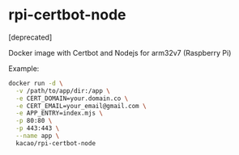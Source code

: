 # rpi-certbot-node
[deprecated]

Docker image with Certbot and Nodejs for arm32v7 (Raspberry Pi)

Example:
```bash
docker run -d \
  -v /path/to/app/dir:/app \
  -e CERT_DOMAIN=your.domain.co \
  -e CERT_EMAIL=your_email@gmail.com \
  -e APP_ENTRY=index.mjs \
  -p 80:80 \
  -p 443:443 \
  --name app \
  kacao/rpi-certbot-node
```
